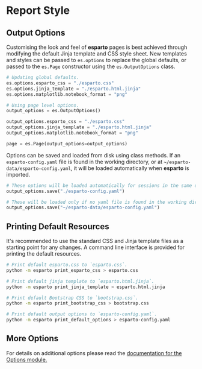 # Report Style

## Output Options

Customising the look and feel of **esparto** pages is best achieved through
modifying the default Jinja template and CSS style sheet.
New templates and styles can be passed to `es.options` to replace the global
defaults, or passed to the `es.Page` constructor using the `es.OutputOptions` class.

```python
# Updating global defaults.
es.options.esparto_css = "./esparto.css"
es.options.jinja_template = "./esparto.html.jinja"
es.options.matplotlib.notebook_format = "png"
```

```python
# Using page level options.
output_options = es.OutputOptions()

output_options.esparto_css = "./esparto.css"
output_options.jinja_template = "./esparto.html.jinja"
output_options.matplotlib.notebook_format = "png"

page = es.Page(output_options=output_options)
```

Options can be saved and loaded from disk using class methods.
If an `esparto-config.yaml` file is found in the working directory, or at
`~/esparto-data/esparto-config.yaml`, it will be loaded automatically when
**esparto** is imported.

```python
# These options will be loaded automatically for sessions in the same directory.
output_options.save("./esparto-config.yaml")

# These will be loaded only if no yaml file is found in the working directory.
output_options.save("~/esparto-data/esparto-config.yaml")
```

## Printing Default Resources

It's recommended to use the standard CSS and Jinja template files as a starting
point for any changes.
A command line interface is provided for printing the default resources.

```bash
# Print default esparto.css to `esparto.css`.
python -m esparto print_esparto_css > esparto.css
```

```bash
# Print default jinja template to `esparto.html.jinja`.
python -m esparto print_jinja_template > esparto.html.jinja
```

```bash
# Print default Bootstrap CSS to `bootstrap.css`.
python -m esparto print_bootstrap_css > bootstrap.css
```

```bash
# Print default output options to `esparto-config.yaml`.
python -m esparto print_default_options > esparto-config.yaml
```

## More Options

For details on additional options please read the
[documentation for the Options module.](/03-api-reference/options/)

<br>
